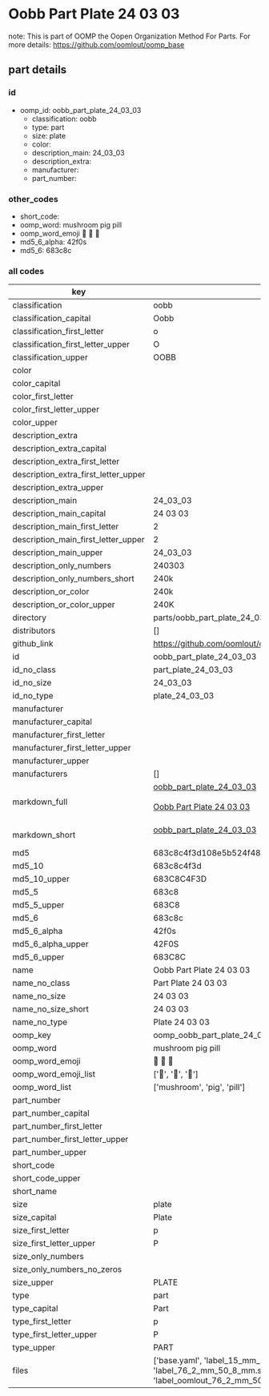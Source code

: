 # Oobb Part Plate 24 03 03  

note: This is part of OOMP the Oopen Organization Method For Parts. For more details: https://github.com/oomlout/oomp_base

##  part details





### id
* oomp_id: oobb_part_plate_24_03_03
  * classification: oobb
  * type: part
  * size: plate
  * color: 
  * description_main: 24_03_03
  * description_extra: 
  * manufacturer: 
  * part_number: 

### other_codes
* short_code: 
* oomp_word: mushroom pig pill
* oomp_word_emoji :mushroom: :pig: :pill:
* md5_6_alpha: 42f0s
* md5_6: 683c8c

### all codes 
| key | value |  
| --- | --- |  
| classification | oobb |  
| classification_capital | Oobb |  
| classification_first_letter | o |  
| classification_first_letter_upper | O |  
| classification_upper | OOBB |  
| color |  |  
| color_capital |  |  
| color_first_letter |  |  
| color_first_letter_upper |  |  
| color_upper |  |  
| description_extra |  |  
| description_extra_capital |  |  
| description_extra_first_letter |  |  
| description_extra_first_letter_upper |  |  
| description_extra_upper |  |  
| description_main | 24_03_03 |  
| description_main_capital | 24 03 03 |  
| description_main_first_letter | 2 |  
| description_main_first_letter_upper | 2 |  
| description_main_upper | 24_03_03 |  
| description_only_numbers | 240303 |  
| description_only_numbers_short | 240k |  
| description_or_color | 240k |  
| description_or_color_upper | 240K |  
| directory | parts/oobb_part_plate_24_03_03 |  
| distributors | [] |  
| github_link | https://github.com/oomlout/oomlout_oomp_part_src/tree/main/parts/oobb_part_plate_24_03_03/working |  
| id | oobb_part_plate_24_03_03 |  
| id_no_class | part_plate_24_03_03 |  
| id_no_size | 24_03_03 |  
| id_no_type | plate_24_03_03 |  
| manufacturer |  |  
| manufacturer_capital |  |  
| manufacturer_first_letter |  |  
| manufacturer_first_letter_upper |  |  
| manufacturer_upper |  |  
| manufacturers | [] |  
| markdown_full | [oobb_part_plate_24_03_03](https://github.com/oomlout/oomlout_oomp_part_src/tree/main/parts/oobb_part_plate_24_03_03/working)<br>[](https://github.com/oomlout/oomlout_oomp_part_src/tree/main/parts/oobb_part_plate_24_03_03/working)<br>[Oobb Part Plate 24 03 03](https://github.com/oomlout/oomlout_oomp_part_src/tree/main/parts/oobb_part_plate_24_03_03/working)<br><br> |  
| markdown_short | [oobb_part_plate_24_03_03](https://github.com/oomlout/oomlout_oomp_part_src/tree/main/parts/oobb_part_plate_24_03_03/working)<br><br> |  
| md5 | 683c8c4f3d108e5b524f4873b3b0b191 |  
| md5_10 | 683c8c4f3d |  
| md5_10_upper | 683C8C4F3D |  
| md5_5 | 683c8 |  
| md5_5_upper | 683C8 |  
| md5_6 | 683c8c |  
| md5_6_alpha | 42f0s |  
| md5_6_alpha_upper | 42F0S |  
| md5_6_upper | 683C8C |  
| name | Oobb Part Plate 24 03 03 |  
| name_no_class | Part Plate 24 03 03 |  
| name_no_size | 24 03 03 |  
| name_no_size_short | 24 03 03 |  
| name_no_type | Plate 24 03 03 |  
| oomp_key | oomp_oobb_part_plate_24_03_03 |  
| oomp_word | mushroom pig pill |  
| oomp_word_emoji | :mushroom: :pig: :pill: |  
| oomp_word_emoji_list | [':mushroom:', ':pig:', ':pill:'] |  
| oomp_word_list | ['mushroom', 'pig', 'pill'] |  
| part_number |  |  
| part_number_capital |  |  
| part_number_first_letter |  |  
| part_number_first_letter_upper |  |  
| part_number_upper |  |  
| short_code |  |  
| short_code_upper |  |  
| short_name |  |  
| size | plate |  
| size_capital | Plate |  
| size_first_letter | p |  
| size_first_letter_upper | P |  
| size_only_numbers |  |  
| size_only_numbers_no_zeros |  |  
| size_upper | PLATE |  
| type | part |  
| type_capital | Part |  
| type_first_letter | p |  
| type_first_letter_upper | P |  
| type_upper | PART |  
| files | ['base.yaml', 'label_15_mm_30_mm.pdf', 'label_15_mm_30_mm.svg', 'label_76_2_mm_50_8_mm.pdf', 'label_76_2_mm_50_8_mm.svg', 'label_oomlout_76_2_mm_50_8_mm.pdf', 'label_oomlout_76_2_mm_50_8_mm.svg', 'readme.md', 'working.json', 'working.yaml'] |  
